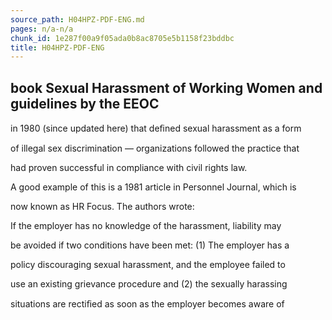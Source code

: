 ```yaml
---
source_path: H04HPZ-PDF-ENG.md
pages: n/a-n/a
chunk_id: 1e287f00a9f05ada0b8ac8705e5b1158f23bddbc
title: H04HPZ-PDF-ENG
---
```

## book Sexual Harassment of Working Women and guidelines by the EEOC

in 1980 (since updated here) that deﬁned sexual harassment as a form

of illegal sex discrimination — organizations followed the practice that

had proven successful in compliance with civil rights law.

A good example of this is a 1981 article in Personnel Journal, which is

now known as HR Focus. The authors wrote:

If the employer has no knowledge of the harassment, liability may

be avoided if two conditions have been met: (1) The employer has a

policy discouraging sexual harassment, and the employee failed to

use an existing grievance procedure and (2) the sexually harassing

situations are rectiﬁed as soon as the employer becomes aware of
